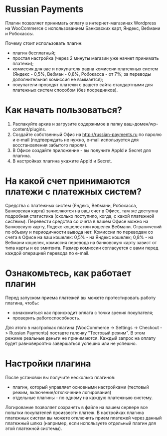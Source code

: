 # Russian Payments

Плагин позволяет принимать оплату в интернет-магазинах Wordpress на WooCommerce
с использованием Банковских карт, Яндекс, Вебмани и Робокассы.

Почему стоит использовать плагин:
- плагин бесплатный;
- простая настройка (через 2 минуты магазин уже начнет принимать платежи);
- комиссия для вас и покупателя равна комиссии платежных систем
(Яндекс - 0,5%, Вебман - 0,8%, Робокасса - от 7%; за переводы дополнительная комиссия не взымается);
- покупатели проводят платежи с вашего сайта стандартными для платежных систем способом (без посредников).

# Как начать пользоваться?

1. Распакуйте архив и загрузите содержимое в папку ваш-домен/wp-content/plugins.
2. Создайте собственный Офис на http://russian-payments.ru по паролю и e-mail (подтверждать не нужно,
e-mail используется для восстановления забытого пароля).
3. В Офисе создайте приложение - вы получите AppId и Secret для плагина.
4. В настройках плагина укажите AppId и Secret.

# На какой счет принимаются платежи с платежных систем?

Средства с платежных систем (Яндекс, Вебмани, Робокасса, Банковская карта) зачисляются на ваш счет в Офисе,
там же доступна подробная статистика (сколько поступило, когда, с какой платежной системы).
Перевести средства со счета в вашем Офисе можно на Банковскую карту, Яндекс кошелек или кошелек Вебмани.
Ограничений по объему и периодичности вывода нет.
Комиссии по переводам со счета в Офисе на ваш кошелек: 0,5% - на Яндекс кошелек; 0,8% - на Вебмани кошелек,
комиссия перевода на банковскую карту завист от типа карты и ее эмитента. Размер комиссии согласуется с вами
перед каждой операцией перевода по e-mail.

# Ознакомьтесь, как работает плагин

Перед запуском приема платежей вы можете протестировать работу плагина, чтобы:
- ознакомиться как происходит оплата с точки зрения покупателя;
- проверить работоспособность.

Для этого в настройках плагина (WooCommerce -> Settings -> Checkout -> Russian Payments) поставте
галочку "Тестовый режим". В этом режиме реальные деньги не принимаются. Каждый запрос на оплату будет
равновероятно завершаться успешно или не успешно.

# Настройки плагина

После установки вы получите несколько плагинов:
- плагин, который управляет основными настройками (тестовый режим, включение/отключение логирования)
- отдельные плагины - по одному на каждую платежныю систему.

Логирование позволяет сохранять в файле на вашем сервере все попытки покупателей произвести платеж.
В настройках плагина платежных систем вы можете отключить прием платежей через данный платежный шлюз
(например, если используете отдельный плагин для этой платежной системы).
